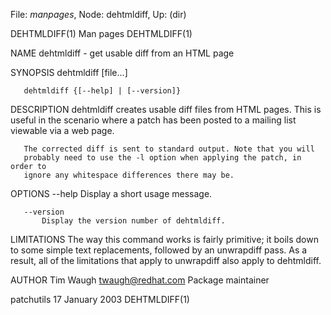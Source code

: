File: *manpages*,  Node: dehtmldiff,  Up: (dir)

DEHTMLDIFF(1)                      Man pages                     DEHTMLDIFF(1)



NAME
       dehtmldiff - get usable diff from an HTML page

SYNOPSIS
       dehtmldiff [file...]

       dehtmldiff {[--help] | [--version]}

DESCRIPTION
       dehtmldiff creates usable diff files from HTML pages. This is useful in
       the scenario where a patch has been posted to a mailing list viewable
       via a web page.

       The corrected diff is sent to standard output. Note that you will
       probably need to use the -l option when applying the patch, in order to
       ignore any whitespace differences there may be.

OPTIONS
       --help
           Display a short usage message.

       --version
           Display the version number of dehtmldiff.

LIMITATIONS
       The way this command works is fairly primitive; it boils down to some
       simple text replacements, followed by an unwrapdiff pass. As a result,
       all of the limitations that apply to unwrapdiff also apply to
       dehtmldiff.

AUTHOR
       Tim Waugh <twaugh@redhat.com>
           Package maintainer



patchutils                      17 January 2003                  DEHTMLDIFF(1)
